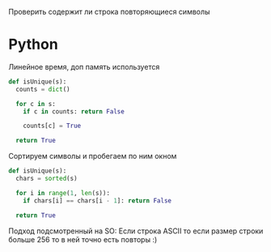 Проверить содержит ли строка повторяющиеся символы
# Python
Линейное время, доп память используется
```python
def isUnique(s):
  counts = dict()

  for c in s:
    if c in counts: return False

    counts[c] = True

  return True 
```

Сортируем символы и пробегаем по ним окном
```python
def isUnique(s):
  chars = sorted(s)

  for i in range(1, len(s)):
    if chars[i] == chars[i - 1]: return False

  return True
```

Подход подсмотренный на SO:
Если строка ASCII то если размер строки больше 256 то в ней точно есть повторы :)
```
